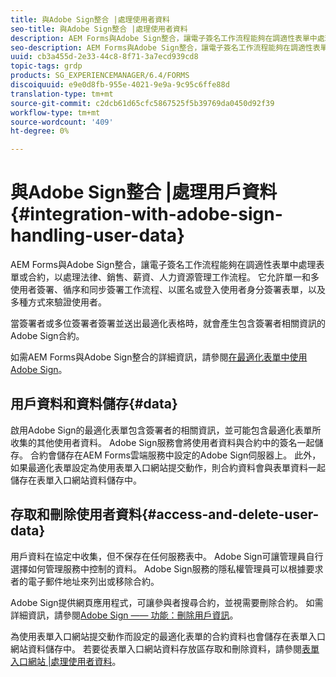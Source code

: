 ```yaml
---
title: 與Adobe Sign整合 |處理使用者資料
seo-title: 與Adobe Sign整合 |處理使用者資料
description: AEM Forms與Adobe Sign整合，讓電子簽名工作流程能夠在調適性表單中處理表單或合約，以處理法律、銷售、薪資、人力資源管理工作流程。 深入瞭解使用者資料、資料儲存，以及存取和刪除使用者資料。
seo-description: AEM Forms與Adobe Sign整合，讓電子簽名工作流程能夠在調適性表單中處理表單或合約，以處理法律、銷售、薪資、人力資源管理工作流程。 深入瞭解使用者資料、資料儲存，以及存取和刪除使用者資料。
uuid: cb3a455d-2e33-44c8-8f71-3a7ecd939cd8
topic-tags: grdp
products: SG_EXPERIENCEMANAGER/6.4/FORMS
discoiquuid: e9e0d8fb-955e-4021-9e9a-9c95c6ffe88d
translation-type: tm+mt
source-git-commit: c2dcb61d65cfc5867525f5b39769da0450d92f39
workflow-type: tm+mt
source-wordcount: '409'
ht-degree: 0%

---
```



# 與Adobe Sign整合 |處理用戶資料{#integration-with-adobe-sign-handling-user-data}

AEM Forms與Adobe Sign整合，讓電子簽名工作流程能夠在調適性表單中處理表單或合約，以處理法律、銷售、薪資、人力資源管理工作流程。 它允許單一和多使用者簽署、循序和同步簽署工作流程、以匿名或登入使用者身分簽署表單，以及多種方式來驗證使用者。

當簽署者或多位簽署者簽署並送出最適化表格時，就會產生包含簽署者相關資訊的Adobe Sign合約。

如需AEM Forms與Adobe Sign整合的詳細資訊，請參閱[在最適化表單中使用Adobe Sign](/help/forms/using/working-with-adobe-sign.md)。

## 用戶資料和資料儲存{#data}

啟用Adobe Sign的最適化表單包含簽署者的相關資訊，並可能包含最適化表單所收集的其他使用者資料。 Adobe Sign服務會將使用者資料與合約中的簽名一起儲存。 合約會儲存在AEM Forms雲端服務中設定的Adobe Sign伺服器上。 此外，如果最適化表單設定為使用表單入口網站提交動作，則合約資料會與表單資料一起儲存在表單入口網站資料儲存中。

## 存取和刪除使用者資料{#access-and-delete-user-data}

用戶資料在協定中收集，但不保存在任何服務表中。 Adobe Sign可讓管理員自行選擇如何管理服務中控制的資料。 Adobe Sign服務的隱私權管理員可以根據要求者的電子郵件地址來列出或移除合約。

Adobe Sign提供網頁應用程式，可讓參與者搜尋合約，並視需要刪除合約。 如需詳細資訊，請參閱[Adobe Sign —— 功能：刪除用戶資訊](https://helpx.adobe.com/sign/help/adobesign_gdpr_user_deletion.html)。

為使用表單入口網站提交動作而設定的最適化表單的合約資料也會儲存在表單入口網站資料儲存中。 若要從表單入口網站資料存放區存取和刪除資料，請參閱[表單入口網站 |處理使用者資料](/help/forms/using/forms-portal-handling-user-data.md)。
